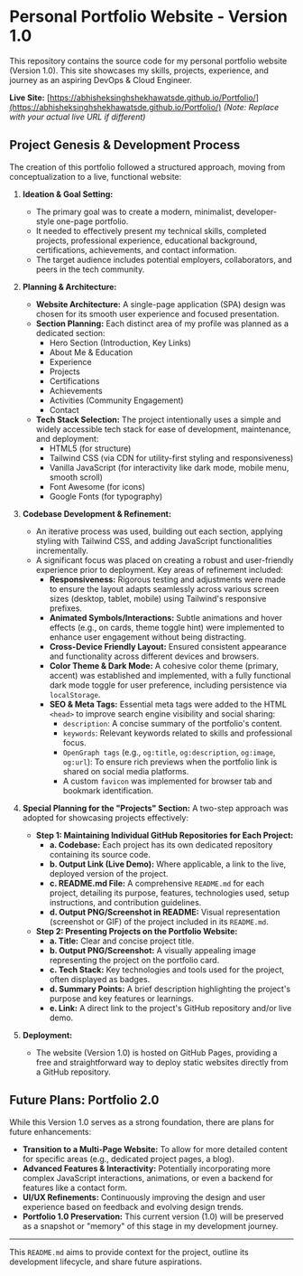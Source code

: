 # Personal Portfolio Website - Version 1.0

This repository contains the source code for my personal portfolio website (Version 1.0). This site showcases my skills, projects, experience, and journey as an aspiring DevOps & Cloud Engineer.

**Live Site:** [https://abhisheksinghshekhawatsde.github.io/Portfolio/](https://abhisheksinghshekhawatsde.github.io/Portfolio/)
*(Note: Replace with your actual live URL if different)*

## Project Genesis & Development Process

The creation of this portfolio followed a structured approach, moving from conceptualization to a live, functional website:

1.  **Ideation & Goal Setting:**
    *   The primary goal was to create a modern, minimalist, developer-style one-page portfolio.
    *   It needed to effectively present my technical skills, completed projects, professional experience, educational background, certifications, achievements, and contact information.
    *   The target audience includes potential employers, collaborators, and peers in the tech community.

2.  **Planning & Architecture:**
    *   **Website Architecture:** A single-page application (SPA) design was chosen for its smooth user experience and focused presentation.
    *   **Section Planning:** Each distinct area of my profile was planned as a dedicated section:
        *   Hero Section (Introduction, Key Links)
        *   About Me & Education
        *   Experience
        *   Projects
        *   Certifications
        *   Achievements
        *   Activities (Community Engagement)
        *   Contact
    *   **Tech Stack Selection:** The project intentionally uses a simple and widely accessible tech stack for ease of development, maintenance, and deployment:
        *   HTML5 (for structure)
        *   Tailwind CSS (via CDN for utility-first styling and responsiveness)
        *   Vanilla JavaScript (for interactivity like dark mode, mobile menu, smooth scroll)
        *   Font Awesome (for icons)
        *   Google Fonts (for typography)

3.  **Codebase Development & Refinement:**
    *   An iterative process was used, building out each section, applying styling with Tailwind CSS, and adding JavaScript functionalities incrementally.
    *   A significant focus was placed on creating a robust and user-friendly experience prior to deployment. Key areas of refinement included:
        *   **Responsiveness:** Rigorous testing and adjustments were made to ensure the layout adapts seamlessly across various screen sizes (desktop, tablet, mobile) using Tailwind's responsive prefixes.
        *   **Animated Symbols/Interactions:** Subtle animations and hover effects (e.g., on cards, theme toggle hint) were implemented to enhance user engagement without being distracting.
        *   **Cross-Device Friendly Layout:** Ensured consistent appearance and functionality across different devices and browsers.
        *   **Color Theme & Dark Mode:** A cohesive color theme (primary, accent) was established and implemented, with a fully functional dark mode toggle for user preference, including persistence via `localStorage`.
        *   **SEO & Meta Tags:** Essential meta tags were added to the HTML `<head>` to improve search engine visibility and social sharing:
            *   `description`: A concise summary of the portfolio's content.
            *   `keywords`: Relevant keywords related to skills and professional focus.
            *   `OpenGraph tags` (e.g., `og:title`, `og:description`, `og:image`, `og:url`): To ensure rich previews when the portfolio link is shared on social media platforms.
            *   A custom `favicon` was implemented for browser tab and bookmark identification.

4.  **Special Planning for the "Projects" Section:**
    A two-step approach was adopted for showcasing projects effectively:
    *   **Step 1: Maintaining Individual GitHub Repositories for Each Project:**
        *   **a. Codebase:** Each project has its own dedicated repository containing its source code.
        *   **b. Output Link (Live Demo):** Where applicable, a link to the live, deployed version of the project.
        *   **c. README.md File:** A comprehensive `README.md` for each project, detailing its purpose, features, technologies used, setup instructions, and contribution guidelines.
        *   **d. Output PNG/Screenshot in README:** Visual representation (screenshot or GIF) of the project included in its `README.md`.
    *   **Step 2: Presenting Projects on the Portfolio Website:**
        *   **a. Title:** Clear and concise project title.
        *   **b. Output PNG/Screenshot:** A visually appealing image representing the project on the portfolio card.
        *   **c. Tech Stack:** Key technologies and tools used for the project, often displayed as badges.
        *   **d. Summary Points:** A brief description highlighting the project's purpose and key features or learnings.
        *   **e. Link:** A direct link to the project's GitHub repository and/or live demo.

5.  **Deployment:**
    *   The website (Version 1.0) is hosted on GitHub Pages, providing a free and straightforward way to deploy static websites directly from a GitHub repository.

## Future Plans: Portfolio 2.0

While this Version 1.0 serves as a strong foundation, there are plans for future enhancements:

*   **Transition to a Multi-Page Website:** To allow for more detailed content for specific areas (e.g., dedicated project pages, a blog).
*   **Advanced Features & Interactivity:** Potentially incorporating more complex JavaScript interactions, animations, or even a backend for features like a contact form.
*   **UI/UX Refinements:** Continuously improving the design and user experience based on feedback and evolving design trends.
*   **Portfolio 1.0 Preservation:** This current version (1.0) will be preserved as a snapshot or "memory" of this stage in my development journey.

---

This `README.md` aims to provide context for the project, outline its development lifecycle, and share future aspirations.
